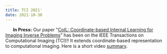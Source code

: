 ```yaml
---
title: TCI 2021'
date: 2021-10-30
---
```

&nbsp;&nbsp;&nbsp;&nbsp;&nbsp; **In Press:** Our paper "[CoIL: Coordinate-based Internal Learning for Imaging Inverse Problems](https://arxiv.org/abs/2102.05181)" has been on the IEEE Transactions on Computational Imaging (TCI)!! It extends coordinate-based representation to computational imaging.  Here is a short video [summary](https://www.youtube.com/watch?v=7LXagKec31U&feature=youtu.be).
